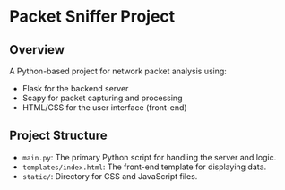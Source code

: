# Packet Sniffer Project

## Overview
A Python-based project for network packet analysis using:
- Flask for the backend server
- Scapy for packet capturing and processing
- HTML/CSS for the user interface (front-end)

## Project Structure
- `main.py`: The primary Python script for handling the server and logic.
- `templates/index.html`: The front-end template for displaying data.
- `static/`: Directory for CSS and JavaScript files.

